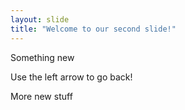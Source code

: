 ```yaml
---
layout: slide
title: "Welcome to our second slide!"
---
```

Something new

Use the left arrow to go back!

More new stuff